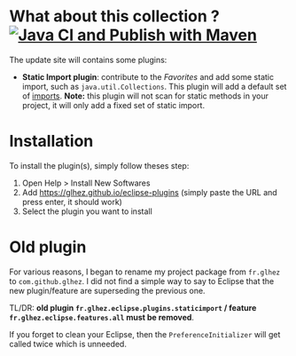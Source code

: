 # What about this collection ? [![Java CI and Publish with Maven](https://github.com/glhez/eclipse-plugins/actions/workflows/build.yml/badge.svg)](https://github.com/glhez/eclipse-plugins/actions/workflows/build.yml)

The update site will contains some plugins:

-   **Static   Import   plugin**:   contribute   to  the  _Favorites_  and  add  some  static  import,  such  as
`java.util.Collections`.  This  plugin  will add a default set of [imports][1]. **Note:** this plugin will not
scan for static methods in your project, it will only add a fixed set of static import.

# Installation

To install the plugin(s), simply follow theses step:

1. Open Help > Install New Softwares
2. Add https://glhez.github.io/eclipse-plugins (simply paste the URL and press enter, it should work)
3. Select the plugin you want to install

# Old plugin

For various reasons, I began to rename my project package from `fr.glhez` to `com.github.glhez`.
I did not find a simple way to say to Eclipse that the new plugin/feature are superseding the previous one.

TL/DR: **old plugin `fr.glhez.eclipse.plugins.staticimport` / feature `fr.glhez.eclipse.features.all` must be removed**.

If you forget to clean your Eclipse, then the `PreferenceInitializer` will get called twice which is unneeded.



[1]: com.github.glhez.eclipse.plugins.staticimport/src/main/java/com/github/glhez/eclipse/plugins/staticimport/PreferenceInitializer.java
